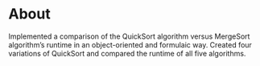 # About

Implemented a comparison of the QuickSort algorithm versus MergeSort algorithm’s runtime in an object-oriented and formulaic way. Created four variations of QuickSort and compared the runtime of all five algorithms.
